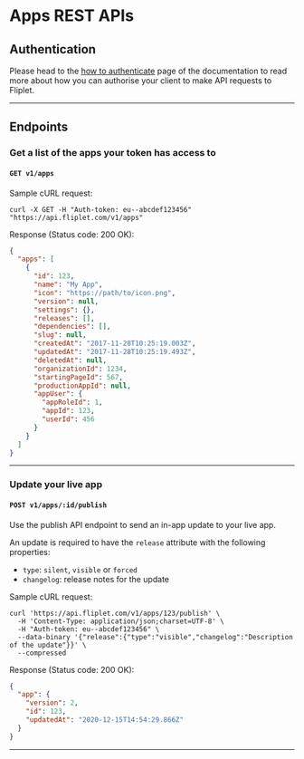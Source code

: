 # Apps REST APIs

## Authentication

Please head to the [how to authenticate](authenticate.md) page of the documentation to read more about how you can authorise your client to make API requests to Fliplet.

---

## Endpoints

### Get a list of the apps your token has access to

#### `GET v1/apps`

Sample cURL request:

```
curl -X GET -H "Auth-token: eu--abcdef123456" "https://api.fliplet.com/v1/apps"
```

Response  (Status code: 200 OK):

```json
{
  "apps": [
    {
      "id": 123,
      "name": "My App",
      "icon": "https://path/to/icon.png",
      "version": null,
      "settings": {},
      "releases": [],
      "dependencies": [],
      "slug": null,
      "createdAt": "2017-11-28T10:25:19.003Z",
      "updatedAt": "2017-11-28T10:25:19.493Z",
      "deletedAt": null,
      "organizationId": 1234,
      "startingPageId": 567,
      "productionAppId": null,
      "appUser": {
        "appRoleId": 1,
        "appId": 123,
        "userId": 456
      }
    }
  ]
}
```

---

### Update your live app

#### `POST v1/apps/:id/publish`

Use the publish API endpoint to send an in-app update to your live app.

An update is required to have the `release` attribute with the following properties:

- `type`: `silent`, `visible` or `forced`
- `changelog`: release notes for the update

Sample cURL request:

```
curl 'https://api.fliplet.com/v1/apps/123/publish' \
  -H 'Content-Type: application/json;charset=UTF-8' \
  -H "Auth-token: eu--abcdef123456" \
  --data-binary '{"release":{"type":"visible","changelog":"Description of the update"}}' \
  --compressed
```

Response  (Status code: 200 OK):

```json
{
  "app": {
    "version": 2,
    "id": 123,
    "updatedAt": "2020-12-15T14:54:29.866Z"
  }
}

```


---